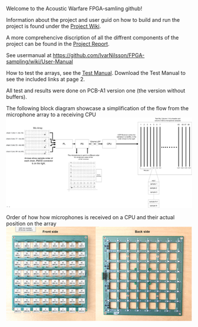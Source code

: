 Welcome to the Acoustic Warfare FPGA-samling github!

Information about the project and user guid on how to build and run the project is found under the [Project Wiki](../../wiki).

A more comprehencive discription of all the diffrent components of the project can be found in the [Project Report](/doc/acoustic_warfare_fpga_sampling.pdf).

See usermanual at https://github.com/IvarNilsson/FPGA-sampling/wiki/User-Manual

How to test the arrays, see the [Test Manual](/doc/Testing_the_arrays_version_1.pdf). Download the Test Manual to see the included links at page 2.

All test and results were done on PCB-A1 version one (the version without buffers).

The following block diagram showcase a simplification of the flow from the microphone array to a receiving CPU
![](https://github.com/IvarNilsson/FPGA-sampling/blob/main/doc/pictures/flowchart.png)


Order of how how microphones is received on a CPU and their actual position on the array
![](https://github.com/IvarNilsson/FPGA-sampling/blob/main/doc/pictures/array_instruction.png)
